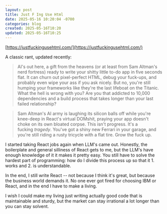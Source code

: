 ```yaml
---
layout: post
title: Just F Ing Use Html
date: 2025-05-16 10:20:04 -0700
categories: blog
created: 2025-05-16T10:20
updated: 2025-05-16T10:25
---
```

[https://justfuckingusehtml.com/](https://justfuckingusehtml.com/)

A classic rant, updated recently:

> AI's out here, a gift from the heavens (or at least from Sam Altman's nerd fortress) ready to write your shitty little to-do app in five seconds flat. It can churn out pixel-perfect HTML, debug your fuck-ups, and probably even wipe your ass if you ask nicely. But no, you're still humping your frameworks like they're the last lifeboat on the Titanic. What the hell is wrong with you? Are you that addicted to 10,000 dependencies and a build process that takes longer than your last failed relationship?

> Sam Altman's AI army is laughing its silicon balls off while you're knee-deep in React's virtual DOMshit, praying your app doesn't choke on its own bloated corpse. This isn't progress. It's a fucking _tragedy_. You've got a shiny new Ferrari in your garage, and you're still riding a rusty tricycle with a flat tire. Grow the fuck up.

I started taking React jobs again when LLM's came out. Honestly, the boilerplate and general silliness of React gets to me, but the LLM's have enough knowledge of it it makes it pretty easy. You still have to solve the hardest part of programming: how do I divide this process up so that it 1. works and 2. is understandable. 

In the end, I still write React -- not because I think it's great, but because the business world demands it. No one ever got fired for choosing IBM or React, and in the end I have to make a living. 

I wish I could make my living just writing actually good code that is maintainable and sturdy, but the market can stay irrational a lot longer than you can stay solvent. 

